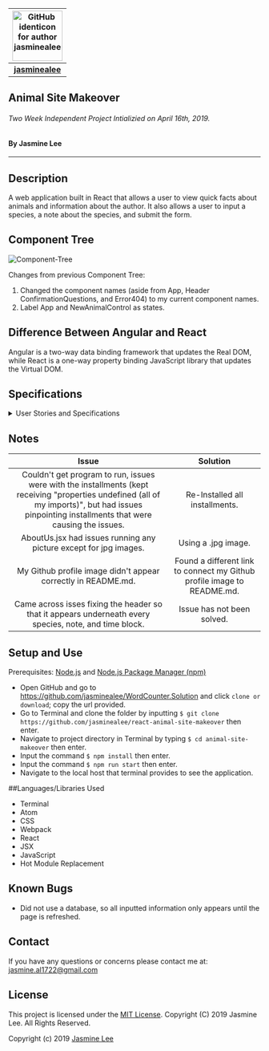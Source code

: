 |<img src="https://github.com/identicons/jasminealee.png" width=100 alt="GitHub identicon for author jasminealee">|
|:-----:|
| [**jasminealee**](https://github.com/jasminealee ) |


## Animal Site Makeover

###### Two Week Independent Project Intializied on April 16th, 2019.

#### By Jasmine Lee
----------

## Description
A web application built in React that allows a user to view quick facts about animals and information about the author. It also allows a user to input a species, a note about the species, and submit the form.

## Component Tree
![Component-Tree](/images/component-tree.png)

Changes from previous Component Tree:
<ol>
  <li>Changed the component names (aside from App, Header ConfirmationQuestions, and Error404) to my current component names.</li>
  <li>Label App and NewAnimalControl as states.</li>
</ol>

## Difference Between Angular and React
Angular is a two-way data binding framework that updates the Real DOM, while React is a one-way property binding JavaScript library that updates the Virtual DOM.

## Specifications
<details>
<summary>User Stories and Specifications</summary>

  <table>
    <tr>
      <th> Scenario 01 </th><th></th>
    </tr>
    <tr>
      <td> Behavior </td>
      <td>User views the list of inputted animals.</td>
    </tr>
    <tr>
      <td> Input </td>
      <td>User Clicks "Home".</td>
    </tr>
    <tr>
      <td> Output </td>
      <td>User sees a list of all species and notes that are inputted and the time they were created, in blocks. There is no database used, so all inputted information only appears until the page is refreshed.</td>
    </tr>
  </table>

  <table>  
    <tr>
      <th> Scenario 02 </th><th></th>
    </tr>
    <tr>
      <td> Behavior </td>
      <td>User views the biography about the author.</td>
    </tr>
    <tr>
      <td> Input </td>
      <td>User Clicks "About"</td>
    </tr>
    <tr>
      <td> Output </td>
      <td>User sees a picture and information about the author.</td>
    </tr>
  </table>  

  <table>  
    <tr>
      <th>Scenario 03</th><th></th>
    </tr>
    <tr>
      <td>Behavior</td>
      <td>User inputs information about a new animal.</td>
    </tr>
    <tr>
      <td>Input</td>
      <td> User clicks "Create Animal" and then is prompted with the question "Would you like to proceed?" Then they click "Yes". The user will then input a species and a note about the species before clicking "Submit".</td>
    </tr>
    <tr>
      <td>Output</td>
      <td>The user must click "Home" to view the updated Animals list. There is no database used, so all inputted information only appears until the page is refreshed.</td>
  </table>

  <table>  
    <tr>
      <th> Scenario 04 </th><th></th>
    </tr>
    <tr>
      <td> Behavior </td>
      <td>User selects a species on the Admin page.</td>
    </tr>
    <tr>
      <td>Input</td>
      <td>User clicks "Admin". All animals that have been inputted will appear on the page. The user then clicks on the species of an animal.</td>
    </tr>
    <tr>
      <td>Output</td>
      <td>The species that was clicked, the corresponding note, and the time the block was created appear in another block above all of the listed animals in bold font. The user can also click on a different species. In that case, that information replaces the information in the block  that was previously bolded. There is no database used, so all inputted information only appears until the page is refreshed.</td>
  </table>    
</details>

## Notes
| Issue | Solution |
|:-------:|:-----:|
|Couldn't get program to run, issues were with the installments (kept receiving "properties undefined (all of my imports)", but had issues pinpointing installments that were causing the issues. | Re-Installed all installments. |
|AboutUs.jsx had issues running any picture except for jpg images. | Using a .jpg image.|
|My Github profile image didn't appear correctly in README.md. | Found a different link to connect my Github profile image to README.md. |
|Came across isses fixing the header so that it appears underneath every species, note, and time block. | Issue has not been solved. |

## Setup and Use
Prerequisites: [Node.js](https://nodejs.org/en/) and [Node.js Package Manager (npm)](https://www.npmjs.com/)

* Open GitHub and go to https://github.com/jasminealee/WordCounter.Solution and click `clone or download`; copy the url provided.
* Go to Terminal and clone the folder by inputting `$ git clone https://github.com/jasminealee/react-animal-site-makeover` then enter.
* Navigate to project directory in Terminal by typing `$ cd animal-site-makeover` then enter.
* Input the command `$ npm install` then enter.
* Input the command `$ npm run start` then enter.
* Navigate to the local host that terminal provides to see the application.

##Languages/Libraries Used
* Terminal
* Atom
* CSS
* Webpack
* React
* JSX
* JavaScript
* Hot Module Replacement

## Known Bugs
* Did not use a database, so all inputted information only appears until the page is refreshed.

## Contact
If you have any questions or concerns please contact me at: [jasmine.al1722@gmail.com](mailto:jasmine.al1722@gmail.com)

## License
This project is licensed under the [MIT License](https://opensource.org/licenses/MIT). Copyright (C) 2019 Jasmine Lee. All Rights Reserved.

Copyright (c) 2019 [Jasmine Lee](https://github.com/jasminealee)
